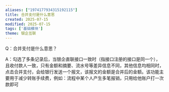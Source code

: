 ```yaml
---
aliases: ["1974177934315192115"]
title: 合并支付是什么意思
created: 2025-07-15
modified: 2025-07-15
tags: ['基础模块']
theme: 银企互联
---
```


Q：合并支付是什么意思？

A：勾选了多条记录后，当银企直联接口一致时（指接口注册的接口是同一个），且收付款人一致，只有金额和摘要、流水号等差异信息不同，其他信息均相同时，点击合并支付，会给银行发送一个报文，该报文的金额是合并后的金额。该功能主要用于减少转账手续费，例如：流程中某个人产生多笔报销，只用给他账户打一次款即可